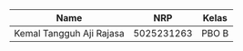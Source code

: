 | Name           | NRP        | Kelas     |
| ---            | ---        | ----------|
| Kemal Tangguh Aji Rajasa | 5025231263 | PBO B |
